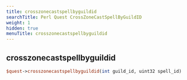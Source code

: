 ```yaml
---
title: crosszonecastspellbyguildid
searchTitle: Perl Quest CrossZoneCastSpellByGuildID
weight: 1
hidden: true
menuTitle: crosszonecastspellbyguildid
---
```

## crosszonecastspellbyguildid
```perl
$quest->crosszonecastspellbyguildid(int guild_id, uint32 spell_id)
```
